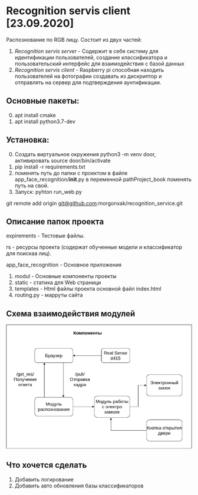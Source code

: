 # Recognition servis client [23.09.2020]
Распознование по RGB лицу. Состоит из двух частей: 
1. _Recognition servis server_ - Содержит в себе систему для идентификации пользователей, создание классификатора и пользовательский интерфейс для взаимодействия с базой данных
2. _Recognition servis client_ - Raspberry pi способная находить пользователей на фотографии создавать из дискриптор и отправлять на сервер для подтверждения аунтификации.

## Основные пакеты:
0. apt install cmake
0. apt install python3.7-dev


## Установка:
0. Создать виртуальное окружения python3 -m venv door, активировать source door/bin/activate
0. pip install -r requirements.txt
0. поменять путь до папки с проектом в файле app_face_recognition/__init__.py в переменной pathProject_book поменять путь на свой.
0. Запуск: pyhton run_web.py

git remote add origin git@github.com:morgonxak/recognition_service.git

## Описание папок проекта
expirements - Тестовые файлы.

rs - ресурсы проекта (содержат обученные модели и классификатор для поискаа лиц).

app_face_recognition - Основное приложения 
1. modul - Основные компоненты проекты
2. static - статика для Web страници
3. templates - Html файлы проекта основной файл index.html
4. routing.py - марруты сайта

## Схема взаимодействия модулей

![alt text](https://github.com/morgonxak/door/blob/master/rs/scheme.png)


## Что хочется сделать
1. Добавить логирование
2. Добавить авто обновления базы классификаторов

  

